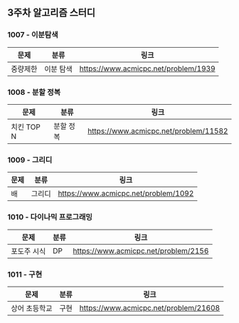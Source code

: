 ## 3주차 알고리즘 스터디  


### 1007 - 이분탐색

|문제|분류|링크|
|---|---|---|
|중량제한|이분 탐색|https://www.acmicpc.net/problem/1939|

### 1008 - 분할 정복

|문제|분류|링크|
|---|---|---|
|치킨 TOP N|분할 정복|https://www.acmicpc.net/problem/11582|

### 1009 - 그리디

|문제|분류|링크|
|---|---|---|
|배|그리디|https://www.acmicpc.net/problem/1092|

### 1010 - 다이나믹 프로그래밍

|문제|분류|링크|
|---|---|---|
|포도주 시식|DP|https://www.acmicpc.net/problem/2156|

### 1011 - 구현

|문제|분류|링크|
|---|---|---|
|상어 초등학교|구현|https://www.acmicpc.net/problem/21608|